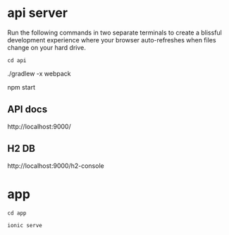 
# api server
Run the following commands in two separate terminals to create a blissful development experience where your browser
auto-refreshes when files change on your hard drive.

	cd api
  
  ./gradlew -x webpack
  
  npm start
    
## API docs    

http://localhost:9000/    

## H2 DB

http://localhost:9000/h2-console

	
# app 
    cd app
    
    ionic serve	